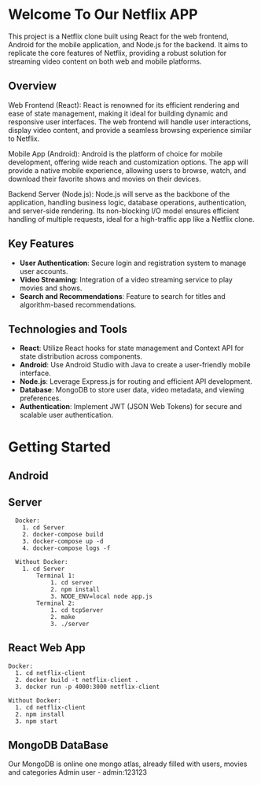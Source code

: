 # Welcome To Our Netflix APP
This project is a Netflix clone built using React for the web frontend, Android for the mobile application, and Node.js for the backend. It aims to replicate the core features of Netflix, providing a robust solution for streaming video content on both web and mobile platforms.

## Overview
Web Frontend (React): React is renowned for its efficient rendering and ease of state management, making it ideal for building dynamic and responsive user interfaces. The web frontend will handle user interactions, display video content, and provide a seamless browsing experience similar to Netflix.

Mobile App (Android): Android is the platform of choice for mobile development, offering wide reach and customization options. The app will provide a native mobile experience, allowing users to browse, watch, and download their favorite shows and movies on their devices.

Backend Server (Node.js): Node.js will serve as the backbone of the application, handling business logic, database operations, authentication, and server-side rendering. Its non-blocking I/O model ensures efficient handling of multiple requests, ideal for a high-traffic app like a Netflix clone.

## Key Features
- **User Authentication**: Secure login and registration system to manage user accounts.
- **Video Streaming**: Integration of a video streaming service to play movies and shows.
- **Search and Recommendations**: Feature to search for titles and algorithm-based recommendations.

## Technologies and Tools
- **React**: Utilize React hooks for state management and Context API for state distribution across components.
- **Android**: Use Android Studio with Java to create a user-friendly mobile interface.
- **Node.js**: Leverage Express.js for routing and efficient API development.
- **Database**: MongoDB to store user data, video metadata, and viewing preferences.
- **Authentication**: Implement JWT (JSON Web Tokens) for secure and scalable user authentication.

# Getting Started
## Android

## Server
```
  Docker:
    1. cd Server
    2. docker-compose build  
    3. docker-compose up -d
    4. docker-compose logs -f

  Without Docker:
    1. cd Server
        Terminal 1:
            1. cd server
            2. npm install
            3. NODE_ENV=local node app.js
        Terminal 2:
            1. cd tcpServer
            2. make
            3. ./server
```
            
## React Web App
    Docker:
      1. cd netflix-client
      2. docker build -t netflix-client .
      3. docker run -p 4000:3000 netflix-client

    Without Docker:
      1. cd netflix-client
      2. npm install
      3. npm start

## MongoDB DataBase
  Our MongoDB is online one mongo atlas, already filled with users, movies and categories
  Admin user - admin:123123
